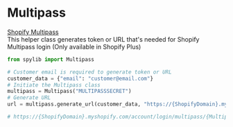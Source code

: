 # Multipass
[Shopify Multipass](https://shopify.dev/docs/admin-api/rest/reference/plus/multipass) <br>
This helper class generates token or URL that's needed for Shopify Multipass login (Only available in Shopify Plus)
```python
from spylib import Multipass

# Customer email is required to generate token or URL
customer_data = {"email": "customer@email.com"}
# Initiate the Multipass class
multipass = Multipass("MULTIPASSSECRET")
# Generate URL
url = multipass.generate_url(customer_data, "https://{ShopifyDomain}.myshopify.com")

# https://{ShopifyDomain}.myshopify.com/account/login/multipass/{MultipassToken}

```